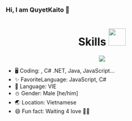 ### Hi, I am QuyetKaito 👋

<h1 align="center"> Skills <img src="https://cdn.discordapp.com/attachments/990995960945586250/1101026524062298122/3895-blueclouds.gif" height="45px"></h1>

<p align="center">
  <a href="https://github.com/quyetkaito68">
    <img src="https://skillicons.dev/icons?i=js,vuejs,cs,dotnet,java,docker,jenkins" />
  </a>
</p>

* 🖥️ Coding: , C# .NET, Java, JavaScript...
* ✨ FavoriteLanguage: JavaScript, C#
* 📝 Language: VIE
* ⛄️ Gender: Male [he/him]
* 🌏 Location: Vietnamese
* 😄 Fun fact: Waiting 4 love 🤦‍♂️
<!--
**quyetkaito68/quyetkaito68** is a ✨ _special_ ✨ repository because its `README.md` (this file) appears on your GitHub profile.

Here are some ideas to get you started:

- 🔭 I’m currently working on ...
- 🌱 I’m currently learning ...
- 👯 I’m looking to collaborate on ...
- 🤔 I’m looking for help with ...
- 💬 Ask me about ...
- 📫 How to reach me: ...
- 😄 Pronouns: ...
- ⚡ Fun fact: ...
-->
